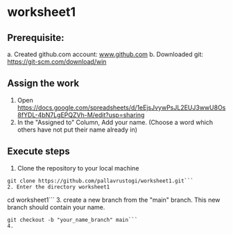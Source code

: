 # worksheet1

## Prerequisite:
a. Created github.com account: www.github.com
b. Downloaded git: https://git-scm.com/download/win

## Assign the work
1. Open https://docs.google.com/spreadsheets/d/1eEjsJvywPsJL2EUJ3wwU8Os8fYDL-4bN7LgEPQZVh-M/edit?usp=sharing
2. In the "Assigned to" Column, Add your name. (Choose a word which others have not put their name already in)

## Execute steps
1. Clone the repository to your local machine
```
git clone https://github.com/pallavrustogi/worksheet1.git```
2. Enter the directory worksheet1
```
cd worksheet1```
3. create a new branch from the "main" branch. This new branch should contain your name.
```
git checkout -b "your_name_branch" main```
4. 
